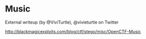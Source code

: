 # Music

External writeup (by @ViviTurtle), @vivieturtle on Twitter

http://blackmagicexploits.com/blog/ctf/stego/misc/OpenCTF-Music